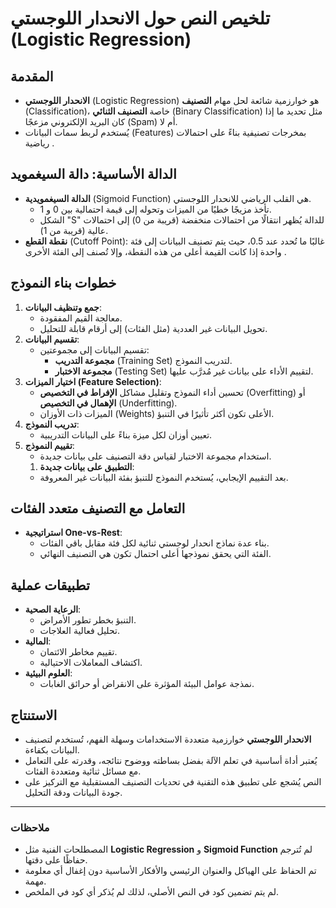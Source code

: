 # تلخيص النص حول الانحدار اللوجستي (Logistic Regression)

## المقدمة  
- **الانحدار اللوجستي** (Logistic Regression) هو خوارزمية شائعة لحل مهام **التصنيف** (Classification)، خاصة **التصنيف الثنائي** (Binary Classification) مثل تحديد ما إذا كان البريد الإلكتروني مزعجًا (Spam) أم لا.  
- يُستخدم لربط سمات البيانات (Features) بمخرجات تصنيفية بناءً على احتمالات رياضية .  

## الدالة الأساسية: دالة السيغمويد  
- **الدالة السيغمويدية** (Sigmoid Function) هي القلب الرياضي للانحدار اللوجستي.  
  - تأخذ مزيجًا خطيًا من الميزات وتحوله إلى قيمة احتمالية بين 0 و 1.  
  - الشكل "S" للدالة يُظهر انتقالًا من احتمالات منخفضة (قريبة من 0) إلى احتمالات عالية (قريبة من 1).  
- **نقطة القطع** (Cutoff Point): غالبًا ما تُحدد عند 0.5، حيث يتم تصنيف البيانات إلى فئة واحدة إذا كانت القيمة أعلى من هذه النقطة، وإلا تُصنف إلى الفئة الأخرى .  

## خطوات بناء النموذج  
1. **جمع وتنظيف البيانات**:  
   - معالجة القيم المفقودة.  
   - تحويل البيانات غير العددية (مثل الفئات) إلى أرقام قابلة للتحليل.  
2. **تقسيم البيانات**:  
   - تقسيم البيانات إلى مجموعتين:  
     - **مجموعة التدريب** (Training Set) لتدريب النموذج.  
     - **مجموعة الاختبار** (Testing Set) لتقييم الأداء على بيانات غير مُدرَّب عليها.  
3. **اختيار الميزات (Feature Selection)**:  
   - تحسين أداء النموذج وتقليل مشاكل **الإفراط في التخصيص** (Overfitting) أو **الإهمال في التخصيص** (Underfitting).  
   - الميزات ذات الأوزان (Weights) الأعلى تكون أكثر تأثيرًا في التنبؤ.  
4. **تدريب النموذج**:  
   - تعيين أوزان لكل ميزة بناءً على البيانات التدريبية.  
5. **تقييم النموذج**:  
   - استخدام مجموعة الاختبار لقياس دقة التصنيف على بيانات جديدة.  
	1. **التطبيق على بيانات جديدة**:  
   - بعد التقييم الإيجابي، يُستخدم النموذج للتنبؤ بفئة البيانات غير المعروفة.  

## التعامل مع التصنيف متعدد الفئات  
- **استراتيجية One-vs-Rest**:  
  - بناء عدة نماذج انحدار لوجستي ثنائية لكل فئة مقابل باقي الفئات.  
  - الفئة التي يحقق نموذجها أعلى احتمال تكون هي التصنيف النهائي.  

## تطبيقات عملية  
- **الرعاية الصحية**:  
  - التنبؤ بخطر تطور الأمراض.  
  - تحليل فعالية العلاجات.  
- **المالية**:  
  - تقييم مخاطر الائتمان.  
  - اكتشاف المعاملات الاحتيالية.  
- **العلوم البيئية**:  
  - نمذجة عوامل البيئة المؤثرة على الانقراض أو حرائق الغابات.  

## الاستنتاج  
- **الانحدار اللوجستي** خوارزمية متعددة الاستخدامات وسهلة الفهم، تُستخدم لتصنيف البيانات بكفاءة.  
- يُعتبر أداة أساسية في تعلم الآلة بفضل بساطته ووضوح نتائجه، وقدرته على التعامل مع مسائل ثنائية ومتعددة الفئات.  
- النص يُشجع على تطبيق هذه التقنية في تحديات التصنيف المستقبلية مع التركيز على جودة البيانات ودقة التحليل.  

---

### ملاحظات  
- المصطلحات الفنية مثل **Logistic Regression** و **Sigmoid Function** لم تُترجم حفاظًا على دقتها.  
- تم الحفاظ على الهياكل والعنوان الرئيسي والأفكار الأساسية دون إغفال أي معلومة مهمة.  
- لم يتم تضمين كود في النص الأصلي، لذلك لم يُذكر أي كود في الملخص.